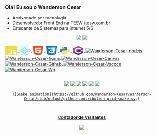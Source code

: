 ### Olá! Eu sou o Wanderson Cesar


-  Apaixonado por tecnologia
-  Desenvolvedor Front End na TESW /tesw.com.br
-  Estudante de Sistemas para internet  5/6
<div align="center">
  <a href="">
  <img height="180em" src="https://github-readme-stats.vercel.app/api?username=Wanderson-Cesar&show_icons=true&theme=cobalt&include_all_commits=true&count_private=true"/>
  <img height="180em" src="https://github-readme-stats.vercel.app/api/top-langs/?username=Wanderson-Cesar&layout=compact&langs_count=7&theme=cobalt"/>
</div>
 
<div style="display: inline_block"><br>
  <img align="center" alt="Wanderson-Cesar-Js" height="30" width="40" src="https://raw.githubusercontent.com/devicons/devicon/master/icons/javascript/javascript-plain.svg">
  <img align="center" alt="wandrson-Cesar-React" height="30" width="40" src="https://raw.githubusercontent.com/devicons/devicon/master/icons/react/react-original.svg">
  <img align="center" alt="Wanderson-Cesar-HTML" height="30" width="40" src="https://raw.githubusercontent.com/devicons/devicon/master/icons/html5/html5-original.svg">
  <img align="center" alt="Wanderson-Cesar-CSS" height="30" width="40" src="https://raw.githubusercontent.com/devicons/devicon/master/icons/css3/css3-original.svg">
  <img align="center" alt="Wanderson-Cesar-Python" height="30" width="40" src="https://raw.githubusercontent.com/devicons/devicon/master/icons/python/python-original.svg">
  <img align="center" alt="Wanderson-Cesar-Csharp" height="30" width="40" src="https://raw.githubusercontent.com/devicons/devicon/master/icons/csharp/csharp-original.svg">
  <img align="center" alt="Wanderson-Cesar-nodejs" height="30" width="40" src="https://cdn.worldvectorlogo.com/logos/nodejs-icon.svg">
  <img align="center" alt="Wanderson-Cesar-figma" height="30" width="40" src="https://cdn.jsdelivr.net/gh/devicons/devicon/icons/figma/figma-original.svg" />
  <img align="center" alt="Wanderson-Cesar-Canvas" height="30" width="40" src="https://cdn.jsdelivr.net/gh/devicons/devicon/icons/canva/canva-original.svg" />
  <img align="center" alt="Wanderson-Cesar-Github" height="30" width="40" src="https://cdn.jsdelivr.net/gh/devicons/devicon/icons/github/github-original.svg" />
  <img align="center" alt="Wanderson-Cesar-Vscode" height="30" width="40" src="https://cdn.jsdelivr.net/gh/devicons/devicon/icons/vscode/vscode-original.svg" />
  <img align="center" alt="Wanderson-Cesar-Wp" height="30" width="40" src="https://cdn.jsdelivr.net/gh/devicons/devicon/icons/wordpress/wordpress-original.svg" />



  </div>
  
##

<div align="center"> 
  <a href=" " target="_blank"><img src="https://img.shields.io/badge/YouTube-FF0000?style=for-the-badge&logo=youtube&logoColor=white" target="_blank"></a>
  <a href=" " target="_blank"><img src="https://img.shields.io/badge/-Instagram-%23E4405F?style=for-the-badge&logo=instagram&logoColor=white" target="_blank"></a>
  <a href=" " target="_blank"><img src="https://img.shields.io/badge/Discord-7289DA?style=for-the-badge&logo=discord&logoColor=white" target="_blank"></a> 
  <a href = " " target="_blank"><img src="https://img.shields.io/badge/-Gmail-%23333?style=for-the-badge&logo=gmail&logoColor=white" target="_blank"></a>
  <a href=" " target="_blank"><img src="https://img.shields.io/badge/-LinkedIn-%230077B5?style=for-the-badge&logo=linkedin&logoColor=white" target="_blank"></a> 
  <a href = " " target="_blank"><img src="https://img.shields.io/badge/WhatsApp-25D366?style=for-the-badge&logo=whatsapp&logoColor=white"
</div>

<div align="center">
  
    ![Snake animation](https://github.com/Wanderson-Cesar/Wanderson-Cesar/blob/output/github-contribution-grid-snake.svg)
    
  </div>

  <div align="center">
    <br><p align="center"><b>Contador de Visitantes</b></p>  
    <p align="center"><img align="center" src="https://profile-counter.glitch.me/{Wanderson-Cesar}/count.svg" /></p> 
    <br>
    </div>

